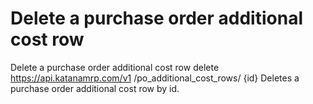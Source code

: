 # Delete a purchase order additional cost row

Delete a purchase order additional cost row delete https://api.katanamrp.com/v1
/po_additional_cost_rows/ {id} Deletes a purchase order additional cost row by id.
